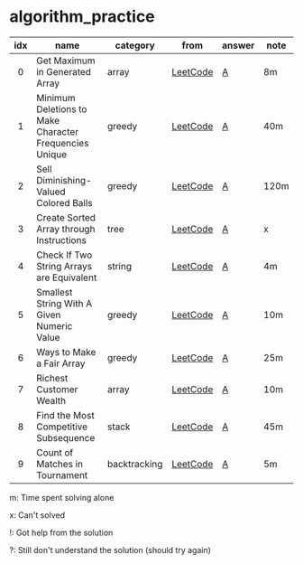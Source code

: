 # algorithm_practice


| idx | name                  | category | from | answer | note |
|:---:|-----------------------|----------|------|--------|------|
| 0   | Get Maximum in Generated Array | array | [LeetCode](https://leetcode.com/contest/weekly-contest-214/problems/get-maximum-in-generated-array/) | [A](array/get_maximum_in_generated_array.py) | 8m |
| 1   | Minimum Deletions to Make Character Frequencies Unique | greedy | [LeetCode](https://leetcode.com/contest/weekly-contest-214/problems/minimum-deletions-to-make-character-frequencies-unique/) | [A](greedy/minimum_deletions_to_make_character_frequencies_unique.py) | 40m |
| 2   | Sell Diminishing-Valued Colored Balls | greedy | [LeetCode](https://leetcode.com/contest/weekly-contest-214/problems/sell-diminishing-valued-colored-balls/) | [A](greedy/sell_diminishing-valued_colored_balls.py) | 120m |
| 3   | Create Sorted Array through Instructions | tree | [LeetCode](https://leetcode.com/problems/create-sorted-array-through-instructions/) | [A](tree/create_sorted_array_through_instructions.py) | x |
| 4   | Check If Two String Arrays are Equivalent | string | [LeetCode](https://leetcode.com/contest/weekly-contest-216/problems/check-if-two-string-arrays-are-equivalent/) | [A](string/check_if_two_string_arrays_are_equivalent.py) | 4m |
| 5   | Smallest String With A Given Numeric Value | greedy | [LeetCode](https://leetcode.com/problems/smallest-string-with-a-given-numeric-value/) | [A](greedy/smallest_string_with_a_given_numeric_value.py) | 10m |
| 6   | Ways to Make a Fair Array | greedy | [LeetCode](https://leetcode.com/problems/ways-to-make-a-fair-array/) | [A](greedy/ways_to_make_a_fair_array.py) | 25m |
| 7   | Richest Customer Wealth | array | [LeetCode](https://leetcode.com/problems/richest-customer-wealth/) | [A](array/richest_customer_wealth.py) | 10m |
| 8   | Find the Most Competitive Subsequence | stack | [LeetCode](https://leetcode.com/problems/find-the-most-competitive-subsequence/) | [A](stack/find_the_most_competitve_subsequence.py) | 45m | 
| 9   | Count of Matches in Tournament | backtracking | [LeetCode](https://leetcode.com/contest/weekly-contest-219/problems/count-of-matches-in-tournament/) | [A](backtracking/count_of_matches_in_tournament.py) | 5m | 

m: Time spent solving alone

x: Can't solved

!: Got help from the solution

?: Still don't understand the solution (should try again)